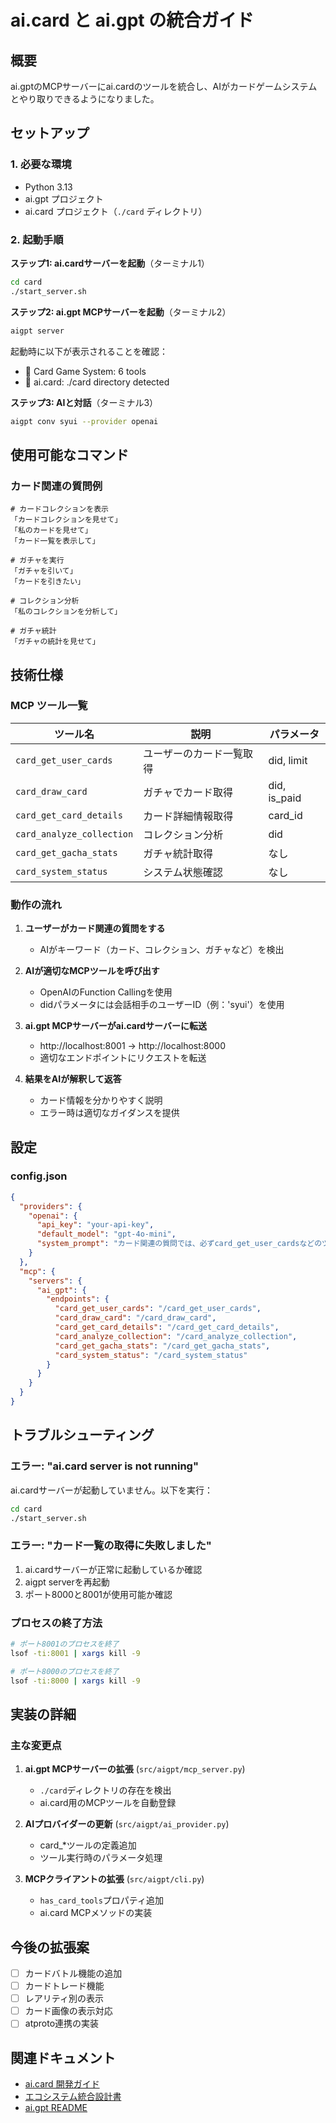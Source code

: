 # ai.card と ai.gpt の統合ガイド

## 概要

ai.gptのMCPサーバーにai.cardのツールを統合し、AIがカードゲームシステムとやり取りできるようになりました。

## セットアップ

### 1. 必要な環境

- Python 3.13
- ai.gpt プロジェクト
- ai.card プロジェクト（`./card` ディレクトリ）

### 2. 起動手順

**ステップ1: ai.cardサーバーを起動**（ターミナル1）
```bash
cd card
./start_server.sh
```

**ステップ2: ai.gpt MCPサーバーを起動**（ターミナル2）
```bash
aigpt server
```

起動時に以下が表示されることを確認：
- 🎴 Card Game System: 6 tools
- 🎴 ai.card: ./card directory detected

**ステップ3: AIと対話**（ターミナル3）
```bash
aigpt conv syui --provider openai
```

## 使用可能なコマンド

### カード関連の質問例

```
# カードコレクションを表示
「カードコレクションを見せて」
「私のカードを見せて」
「カード一覧を表示して」

# ガチャを実行
「ガチャを引いて」
「カードを引きたい」

# コレクション分析
「私のコレクションを分析して」

# ガチャ統計
「ガチャの統計を見せて」
```

## 技術仕様

### MCP ツール一覧

| ツール名 | 説明 | パラメータ |
|---------|------|-----------|
| `card_get_user_cards` | ユーザーのカード一覧取得 | did, limit |
| `card_draw_card` | ガチャでカード取得 | did, is_paid |
| `card_get_card_details` | カード詳細情報取得 | card_id |
| `card_analyze_collection` | コレクション分析 | did |
| `card_get_gacha_stats` | ガチャ統計取得 | なし |
| `card_system_status` | システム状態確認 | なし |

### 動作の流れ

1. **ユーザーがカード関連の質問をする**
   - AIがキーワード（カード、コレクション、ガチャなど）を検出

2. **AIが適切なMCPツールを呼び出す**
   - OpenAIのFunction Callingを使用
   - didパラメータには会話相手のユーザーID（例：'syui'）を使用

3. **ai.gpt MCPサーバーがai.cardサーバーに転送**
   - http://localhost:8001 → http://localhost:8000
   - 適切なエンドポイントにリクエストを転送

4. **結果をAIが解釈して返答**
   - カード情報を分かりやすく説明
   - エラー時は適切なガイダンスを提供

## 設定

### config.json

```json
{
  "providers": {
    "openai": {
      "api_key": "your-api-key",
      "default_model": "gpt-4o-mini",
      "system_prompt": "カード関連の質問では、必ずcard_get_user_cardsなどのツールを使用してください。"
    }
  },
  "mcp": {
    "servers": {
      "ai_gpt": {
        "endpoints": {
          "card_get_user_cards": "/card_get_user_cards",
          "card_draw_card": "/card_draw_card",
          "card_get_card_details": "/card_get_card_details",
          "card_analyze_collection": "/card_analyze_collection",
          "card_get_gacha_stats": "/card_get_gacha_stats",
          "card_system_status": "/card_system_status"
        }
      }
    }
  }
}
```

## トラブルシューティング

### エラー: "ai.card server is not running"

ai.cardサーバーが起動していません。以下を実行：
```bash
cd card
./start_server.sh
```

### エラー: "カード一覧の取得に失敗しました"

1. ai.cardサーバーが正常に起動しているか確認
2. aigpt serverを再起動
3. ポート8000と8001が使用可能か確認

### プロセスの終了方法

```bash
# ポート8001のプロセスを終了
lsof -ti:8001 | xargs kill -9

# ポート8000のプロセスを終了
lsof -ti:8000 | xargs kill -9
```

## 実装の詳細

### 主な変更点

1. **ai.gpt MCPサーバーの拡張** (`src/aigpt/mcp_server.py`)
   - `./card`ディレクトリの存在を検出
   - ai.card用のMCPツールを自動登録

2. **AIプロバイダーの更新** (`src/aigpt/ai_provider.py`)
   - card_*ツールの定義追加
   - ツール実行時のパラメータ処理

3. **MCPクライアントの拡張** (`src/aigpt/cli.py`)
   - `has_card_tools`プロパティ追加
   - ai.card MCPメソッドの実装

## 今後の拡張案

- [ ] カードバトル機能の追加
- [ ] カードトレード機能
- [ ] レアリティ別の表示
- [ ] カード画像の表示対応
- [ ] atproto連携の実装

## 関連ドキュメント

- [ai.card 開発ガイド](./card/claude.md)
- [エコシステム統合設計書](./CLAUDE.md)
- [ai.gpt README](./README.md)
